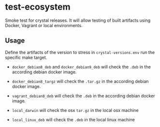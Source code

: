 # test-ecosystem

Smoke test for crystal releases. It will allow testing of built artifacts using Docker, Vagrant or local environments.

## Usage

Define the artifacts of the version to stress in `crystal-versions.env` run the specific make target.

* `docker_debian8_deb` and `docker_debian9_deb` will check the `.deb` in the according debian docker image.

* `docker_debian8_targz` will check the `.tar.gz` in the according debian docker image.

* `vagrant_debian8_deb` will check the `.deb` in the according debian docker image.

* `local_darwin` will check the osx `tar.gz` in the local osx machine

* `local_linux_deb` will check the `.deb` in the local linux machine
